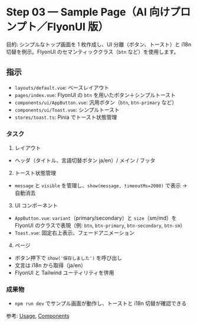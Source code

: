 # Step 03 — Sample Page（AI 向けプロンプト／FlyonUI 版）

目的: シンプルなトップ画面を 1 枚作成し、UI 分離（ボタン、トースト）と i18n 切替を例示。FlyonUI のセマンティッククラス（`btn` など）を使用します。

## 指示

- `layouts/default.vue`: ベースレイアウト
- `pages/index.vue`: FlyonUI の `btn` を用いたボタン＋シンプルトースト
- `components/ui/AppButton.vue`: 汎用ボタン（`btn`, `btn-primary` など）
- `components/ui/Toast.vue`: シンプルトースト
- `stores/toast.ts`: Pinia でトースト状態管理

### タスク

1. レイアウト

- ヘッダ（タイトル、言語切替ボタン ja/en）/ メイン / フッタ

2. トースト状態管理

- `message` と `visible` を管理し、`show(message, timeoutMs=2000)` で表示 → 自動消去

3. UI コンポーネント

- `AppButton.vue`: `variant`（primary/secondary）と `size`（sm/md）を FlyonUI のクラスで表現（例: `btn`, `btn-primary`, `btn-secondary`, `btn-sm`）
- `Toast.vue`: 固定右上表示、フェードアニメーション

4. ページ

- ボタン押下で `show('保存しました')` を呼び出し
- 文言は i18n から取得（ja/en）
- FlyonUI と Tailwind ユーティリティを併用

### 成果物

- `npm run dev` でサンプル画面が動作し、トーストと i18n 切替が確認できる

参考: [Usage](https://flyonui.com/docs/getting-started/usage/), [Components](https://flyonui.com/docs/components/button/)
